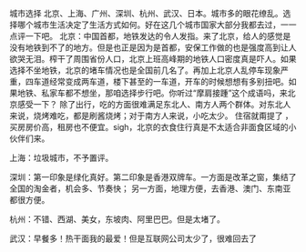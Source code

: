 
城市选择
北京、上海、广州、深圳、杭州、武汉、日本。城市多的眼花缭乱。选择哪个城市生活决定了生活方式如何。好在这几个城市国家大部分我都去过，一一点评一下吧。
北京：中国首都，地铁发达的令人发指。来了北京，给人的感觉是没有地铁到不了的地方。但是也正是因为是首都，安保工作做的也是强度高到让人欲哭无泪。榨干了周围省份人口，北京上班高峰期的地铁人口密度真是吓人。如果选择不坐地铁，北京的堵车情况也是全国前几名了。再加上北京人乱停车现象严重，四车道经常变成两车道，楼下甚至的一车道，开车的时候想想有多别扭吧。如果地铁、私家车都不想坐，那咱选择步行吧。你听过“摩肩接踵”这个成语吗，来北京感受一下？
除了出行，吃的方面很难满足东北人、南方人两个群体。对东北人来说，烧烤难吃，都是刷酱烧烤；对于南方人来说，小吃太少。
住宿就甭提了 ，买房房价高，租房也不便宜。sigh，北京的衣食住行真是不太适合非面食区域的小伙伴们来。

上海：垃圾城市，不予置评。

深圳：第一印象是绿化真好。第二印象是香港双牌车。一方面是改革之窗，集结了全国的淘金者，机会多、节奏快； 另一方面，地理方便，去香港、澳门、东南亚都很方便。

杭州：不错、西湖、美女，东坡肉、阿里巴巴。但是太堵了。

武汉：早餐多！热干面我的最爱！但是互联网公司太少了，很难回去了